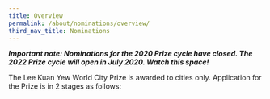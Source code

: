 ```yaml
---
title: Overview
permalink: /about/nominations/overview/
third_nav_title: Nominations
---
```


***Important note: Nominations for the 2020 Prize cycle have closed. The 2022 Prize cycle will open in July 2020. Watch this space!***

The Lee Kuan Yew World City Prize is awarded to cities only. Application for the Prize is in 2 stages as follows: 
